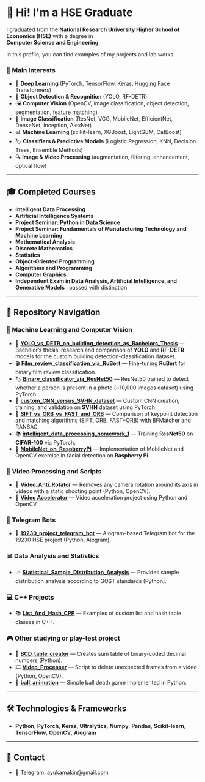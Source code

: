 # 👋 Hi! I'm a HSE Graduate  

I graduated from the **National Research University Higher School of Economics (HSE)** with a degree in  
**Computer Science and Engineering**.  

In this profile, you can find examples of my projects and lab works.  

### 🔬 Main Interests

* 🤖 **Deep Learning** (PyTorch, TensorFlow, Keras, Hugging Face Transformers)
* 🎯 **Object Detection & Recognition** (YOLO, RF-DETR)
* 🖼️ **Computer Vision** (OpenCV, image classification, object detection, segmentation, feature matching)
* 🎯 **Image Classification** (ResNet, VGG, MobileNet, EfficientNet, DenseNet, Inception, AlexNet)
* 📊 **Machine Learning** (scikit-learn, XGBoost, LightGBM, CatBoost)
* 🏷️ **Classifiers & Predictive Models** (Logistic Regression, KNN, Decision Trees, Ensemble Methods)
* 🔍 **Image & Video Processing** (augmentation, filtering, enhancement, optical flow)

---

## 🎓 Completed Courses
- **Intelligent Data Processing**  
- **Artificial Intelligence Systems**  
- **Project Seminar: Python in Data Science**  
- **Project Seminar: Fundamentals of Manufacturing Technology and Machine Learning**  
- **Mathematical Analysis**  
- **Discrete Mathematics**
- **Statistics**
- **Object-Oriented Programming**  
- **Algorithms and Programming**  
- **Computer Graphics**  
- **Independent Exam in Data Analysis, Artificial Intelligence, and Generative Models** : passed with distinction
---

## 📂 Repository Navigation

### 🤖 Machine Learning and Computer Vision
- 📌 [**YOLO_vs_DETR_on_building_detection_as_Bachelors_Thesis**](https://github.com/AyuKamakin/YOLO_vs_DETR_on_bulding_detection_as_Bachelors_Thesis) — Bachelor’s thesis: research and comparison of **YOLO** and **RF-DETR** models for the custom building detection-classification dataset.  
- 🎬 [**Film_review_classification_via_RuBert**](https://github.com/AyuKamakin/Film_review_classification_via_RuBert) — Fine-tuning **RuBert** for binary film review classification.
- 🏷️ [**Binary_classificator_via_ResNet50**](https://github.com/AyuKamakin/Binary_classificator_via_ResNet50) — ResNet50 trained to detect whether a person is present in a photo (~10,000 images dataset) using PyTorch.  
- 🧩 [**custom_CNN_versus_SVHN_dataset**](https://github.com/AyuKamakin/custom_CNN_versus_SVHN_dataset) — Custom CNN creation, training, and validation on **SVHN** dataset using PyTorch.
- 🔑 [**SIFT_vs_ORB_vs_FAST_and_ORB**](https://github.com/AyuKamakin/SIFT_vs_ORB_vs_FAST_and_ORB) — Comparison of keypoint detection and matching algorithms (SIFT, ORB, FAST+ORB) with BFMatcher and RANSAC.   
- 📚 [**intelligent_data_processing_homework_1**](https://github.com/AyuKamakin/intelligent_data_processing_homework_1) — Training **ResNet50** on **CIFAR-100** via PyTorch.  
- 🔧 [**MobileNet_on_RaspberryPi**](https://github.com/AyuKamakin/MobileNet_on_RaspberryPi) — Implementation of MobileNet and OpenCV exercise in facial detection on **Raspberry Pi**.

### 🎥 Video Processing and Scripts
- 🔄 [**Video_Anti_Rotator**](https://github.com/AyuKamakin/Video_Anti_Rotator) — Removes any camera rotation around its axis in videos with a static shooting point (Python, OpenCV).
- 🔗 [**Video Accelerator**](https://github.com/AyuKamakin/Video_accelerator) — Video acceleration project using Python and OpenCV.

### 💬 Telegram Bots
- 🤖 [**19230_project_telegram_bot**](https://github.com/AyuKamakin/19230_project_telegram_bot) — Aiogram-based Telegram bot for the 19230 HSE project (Python, Aiogram).  
 
### 📊 Data Analysis and Statistics
- 📈 [**Statistical_Sample_Distribution_Analysis**](https://github.com/AyuKamakin/Statistical_Sample_Distribution_Analysis) — Provides sample distribution analysis according to GOST standards (Python).  

### 💻 C++ Projects
- 📚 [**List_And_Hash_CPP**](https://github.com/AyuKamakin/List_And_Hash_CPP) — Examples of custom list and hash table classes in C++.  

### 🎮 Other studying or play-test project
- 🔢 [**BCD_table_creator**](https://github.com/AyuKamakin/BCD_table_creator) — Creates sum table of binary-coded decimal numbers (Python).
- 🎞️ [**Video_Processer**](https://github.com/AyuKamakin/Video_Processer) — Script to delete unexpected frames from a video (Python, OpenCV).   
- 🏀 [**ball_animation**](https://github.com/AyuKamakin/ball_animation) — Simple ball death game implemented in Python. 

---

## 🛠️ Technologies & Frameworks
- **Python**, **PyTorch**, **Keras**, **Ultralytics**, **Numpy**, **Pandas**, **Scikit-learn**, **TensorFlow**, **OpenCV**, **Aiogram**  
---

## 📌 Contact
- 📧 Telegram: ayukamakin@gmail.com
